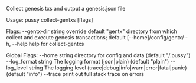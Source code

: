 Collect genesis txs and output a genesis.json file

Usage:
  pussy collect-gentxs [flags]

Flags:
      --gentx-dir string   override default "gentx" directory from which collect and execute genesis transactions; default [--home]/config/gentx/
  -h, --help               help for collect-gentxs

Global Flags:
      --home string         directory for config and data (default "/.pussy")
      --log_format string   The logging format (json|plain) (default "plain")
      --log_level string    The logging level (trace|debug|info|warn|error|fatal|panic) (default "info")
      --trace               print out full stack trace on errors
